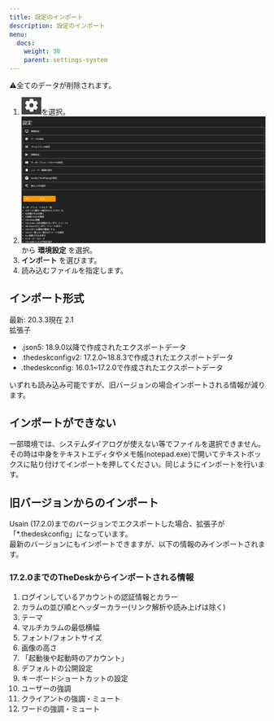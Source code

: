 ```yaml
---
title: 設定のインポート
description: 設定のインポート
menu:
  docs:
    weight: 30
    parent: settings-system
---
```

⚠️全てのデータが削除されます。

1. ![settings1](https://raw.githubusercontent.com/cutls/TheDeskDocs/master/media/settings1.png)を選択。
1. ![settings2](https://raw.githubusercontent.com/cutls/TheDeskDocs/master/media/settings2.png)から __環境設定__ を選択。
1. __インポート__ を選びます。
1. 読み込むファイルを指定します。
  
## インポート形式
最新: 20.3.3現在 2.1  
拡張子

* .json5: 18.9.0以降で作成されたエクスポートデータ
* .thedeskconfigv2: 17.2.0~18.8.3で作成されたエクスポートデータ
* .thedeskconfig: 16.0.1~17.2.0で作成されたエクスポートデータ

いずれも読み込み可能ですが、旧バージョンの場合インポートされる情報が減ります。

## インポートができない
一部環境では、システムダイアログが使えない等でファイルを選択できません。
その時は中身をテキストエディタやメモ帳(notepad.exe)で開いてテキストボックスに貼り付けてインポートを押してください。同じようにインポートを行います。

## 旧バージョンからのインポート
Usain (17.2.0)までのバージョンでエクスポートした場合、拡張子が「\*.thedeskconfig」になっています。  
最新のバージョンにもインポートできますが、以下の情報のみインポートされます。

### 17.2.0までのTheDeskからインポートされる情報
1. ログインしているアカウントの認証情報とカラー
1. カラムの並び順とヘッダーカラー(リンク解析や読み上げは除く)
1. テーマ
1. マルチカラムの最低横幅
1. フォント/フォントサイズ
1. 画像の高さ
1. 「起動後や起動時のアカウント」
1. デフォルトの公開設定
1. キーボードショートカットの設定
1. ユーザーの強調
1. クライアントの強調・ミュート
1. ワードの強調・ミュート